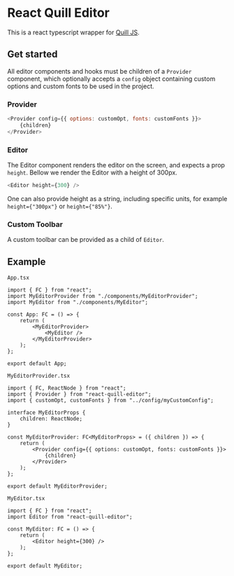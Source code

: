 # React Quill Editor

This is a react typescript wrapper for [Quill JS](https://quilljs.com). 

## Get started

All editor components and hooks must be children of a `Provider` component, which optionally accepts a `config` object containing custom options and custom fonts to be used in the project.

### Provider

```js
<Provider config={{ options: customOpt, fonts: customFonts }}>
    {children}
</Provider>
```

### Editor

The Editor component renders the editor on the screen, and expects a prop `height`. Bellow we render the Editor with a height of 300px. 

```js
<Editor height={300} />
```

One can also provide height as a string, including specific units, for example `height={"300px"}` or `height={"85%"}`.

### Custom Toolbar

A custom toolbar can be provided as a child of `Editor`.


## Example

`App.tsx`
```tsx
import { FC } from "react";
import MyEditorProvider from "./components/MyEditorProvider";
import MyEditor from "./components/MyEditor";

const App: FC = () => {
    return (
        <MyEditorProvider>
            <MyEditor />
        </MyEditorProvider>
    );
};

export default App;

```

`MyEditorProvider.tsx`
```tsx
import { FC, ReactNode } from "react";
import { Provider } from "react-quill-editor";
import { customOpt, customFonts } from "../config/myCustomConfig";

interface MyEditorProps {
    children: ReactNode;
}

const MyEditorProvider: FC<MyEditorProps> = ({ children }) => {
    return (
        <Provider config={{ options: customOpt, fonts: customFonts }}>
            {children}
        </Provider>
    );
};

export default MyEditorProvider;
```

`MyEditor.tsx`
```tsx
import { FC } from "react";
import Editor from "react-quill-editor";

const MyEditor: FC = () => {
    return (
        <Editor height={300} />
    );
};

export default MyEditor;
```

